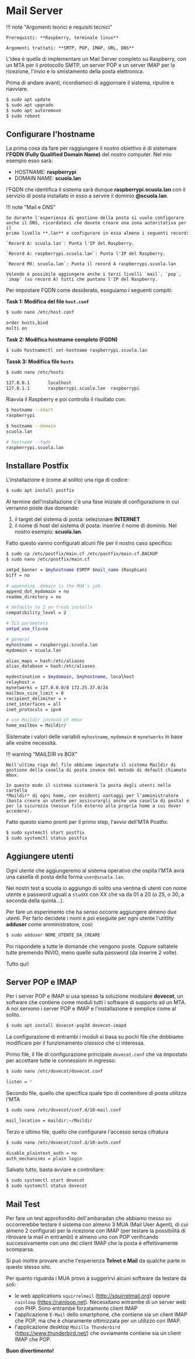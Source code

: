 # Mail Server


!!! note "Argomenti teorici e requisiti tecnici"
    
    Prerequisti: **Raspberry, terminale linux**
    
    Argomenti trattati: **SMTP, POP, IMAP, URL, DNS**


L'idea è quella di implementare un Mail Server completo su Raspberry,
con un MTA per il protocollo SMTP, un server POP e un server IMAP per la
ricezione, l'invio e lo smistamento della posta elettronica.

Prima di andare avanti, ricordiamoci di aggiornare il sistema, ripulire
e riavviare.

``` bash
$ sudo apt update
$ sudo apt upgrade
$ sudo apt autoremove
$ sudo reboot
```


## Configurare l'hostname

La prima cosa da fare per raggiungere il nostro obiettivo è di sistemare
**l'FQDN (Fully Qualified Domain Name)** del nostro computer. Nel mio
esempio esso sarà:

- HOSTNAME: **raspberrypi**
- DOMAIN NAME: **scuola.lan**


l'FQDN che identifica il sistema sarà dunque **raspberrypi.scuola.lan**
con il servizio di posta installato in esso a servire il dominio **@scuola.lan**.


!!! note "Mail e DNS"
    
    Se durante l'esperienza di gestione della posta si vuole configurare
    anche il DNS, ricordatevi che dovete creare una zona autoritativa per il
    primo livello **.lan** e configurare in essa almeno i seguenti record:

    `Record A: scuola.lan`: Punta l'IP del Raspberry.
    
    `Record A: raspberrypi.scuola.lan`: Punta l'IP del Raspberry.

    `Record MX: scuola.lan`: Punta il record A raspberrypi.scuola.lan

    Volendo è possibile aggiungere anche i terzi livelli `mail`, `pop`, `imap` (su record A) tutti che puntano l'IP del Raspberry.


Per impostare FQDN come desiderato, eseguiamo i seguenti compiti:

**Task 1: Modifica del file `host.conf`**

``` bash
$ sudo nano /etc/host.conf

order hosts,bind
multi on
```

**Task 2: Modifica hostname completo (FQDN)**

``` bash
$ sudo hostnamectl set-hostname raspberrypi.scuola.lan
```

**Tassk 3: Modifica file `hosts`**

``` bash
$ sudo nano /etc/hosts

127.0.0.1       localhost
127.0.1.1       raspberrypi.scuola.lan  raspberrypi
```

Riavvia il Raspberry e poi controlla il risultato con:

``` bash
$ hostname --short
raspberrypi

$ hostname --domain
scuola.lan

# hostname --fqdn
raspberrypi.scuola.lan
```


## Installare Postfix

L'installazione è (come al solito) una riga di codice:

``` bash
$ sudo apt install postfix
```

Al termine dell'installazione c'è una fase iniziale di configurazione
in cui verranno poste due domande:

1.  il target del sistema di posta: selezionare **INTERNET**
2.  il nome di host del sistema di posta: inserire il nome di dominio.
    Nel nostro esempio: **scuola.lan**.

Fatto questo vanno configurati alcuni file per il nostro caso specifico:

``` bash
$ sudo cp /etc/postfix/main.cf /etc/postfix/main.cf.BACKUP
$ sudo nano /etc/postfix/main.cf

smtpd_banner = $myhostname ESMTP $mail_name (Raspbian)
biff = no

# appending .domain is the MUA's job.
append_dot_mydomain = no
readme_directory = no

# defaults to 2 on fresh installs
compatibility_level = 2

# TLS parameters
smtpd_use_tls=no

# general
myhostname = raspberrypi.scuola.lan
mydomain = scuola.lan

alias_maps = hash:/etc/aliases
alias_database = hash:/etc/aliases

mydestination = $mydomain, $myhostname, localhost
relayhost = 
mynetworks = 127.0.0.0/8 172.25.37.0/24
mailbox_size_limit = 0
recipient_delimiter = +
inet_interfaces = all
inet_protocols = ipv4

# use Maildir instead of mbox
home_mailbox = Maildir/
```

Sistemate i valori delle variabili `myhostname`, `mydomain` e `mynetworks` in base alle vostre necessità.

!!! warning "MAILDIR vs BOX"
    
    Nell'ultima riga del file abbiamo impostato il sistema Maildir di
    gestione della casella di posta invece del metodo di default chiamato
    mbox.

    In questo modo il sistema sistemerà la posta degli utenti nella cartella
    *Maildir* di ogni home, con evidenti vantaggi per l'amministratore
    (basta creare un utente per assicurargli anche una casella di posta) e
    per la sicurezza (nessun file esterno alla propria home a cui dover
    accedere).


Fatto questo siamo pronti per il primo step, l'avvio dell'MTA Postfix:

``` bash
$ sudo systemctl start postfix
$ sudo systemctl status postfix
```


## Aggiungere utenti

Ogni utente che aggiungeremo al sistema operativo che ospita l'MTA avrà
una casella di posta della forma `user@scuola.lan`.

Nei nostri test a scuola io aggiungo di solito una ventina di utenti con
nome utente e password uguali a `studXX` con XX che va da 01
a 20 (o 25, o 30, a seconda della quinta...).

Per fare un esperimento che ha senso occorre aggiungere almeno due
utenti. Per farlo decidete i nomi e poi eseguite per ogni utente
l'utitlity **adduser** come amministratore, così:

``` bash
$ sudo adduser NOME_UTENTE_DA_CREARE
```

Poi rispondete a tutte le domande che vengono poste. Oppure saltatele
tutte premendo INVIO, meno quelle sulla password (da inserire 2 volte).

Tutto qui!


## Server POP e IMAP

Per i server POP e IMAP si usa spesso la soluzione modulare **dovecot**,
un software che contiene come moduli tutti i software di supporto ad un
MTA. A noi servono i server POP e IMAP e l'installazione è semplice
come al solito.

``` bash
$ sudo apt install dovecot-pop3d dovecot-imapd
```

La configurazione di entrambi i moduli si basa su pochi file che
dobbiamo modificare per il funzionamento *classico* che ci interessa.

Primo file, il file di configurazione principale `dovecot.conf` che va impostato per accettare tutte le
connessioni in ingresso:

``` bash
$ sudo nano /etc/dovecot/dovecot.conf

listen = *
```

Secondo file, quello che specifica quale tipo di contenitore di posta utilizza l'MTA

``` bash
$ sudo nano /etc/dovecot/conf.d/10-mail.conf

mail_location = maildir:~/Maildir
```

Terzo e ultimo file, quello che configurare l'accesso senza cifratura

``` bash
$ sudo nano /etc/dovecot/conf.d/10-auth.conf

disable_plaintext_auth = no
auth_mechanisms = plain login
```

Salvato tutto, basta avviare e controllare:

``` bash
$ sudo systemctl start dovecot
$ sudo systemctl status dovecot
```


## Mail Test

Per fare un test approfondito dell'ambaradan che abbiamo messo su
occorrerebbe testare il sistema con almeno 3 MUA (Mail User Agent), di
cui almeno 2 configurati per la ricezione con IMAP (per testare la
possibilità di ritrovare la mail in entrambi) e almeno uno con POP
verificando successivamente con uno dei client IMAP che la posta è
effettivamente scomparsa.

Si può inoltre provare anche l'esperienza **Telnet e Mail** da qualche
parte in questo stesso sito.

Per quanto riguarda i MUA provo a suggerirvi alcuni software da testare
da soli:

- le web applications `squirrelmail` (<http://squirrelmail.org>) oppure `rainloop` (<https://rainloop.net>). 
  Necessitano entrambe di un server web con PHP. Sono entrambe forzatamente client IMAP
- l'applicazione `E-Mail` dello smartphone, che contiene sia un client IMAP che POP, ma che è chiaramente ottimizzata per un utilizzo con IMAP.
- l'applicazione desktop `Mozilla Thunderbird` (<https://www.thunderbird.net/>) che ovviamente contiene sia un client IMAP che POP.

**Buon divertimento!**

<br>
<br>

